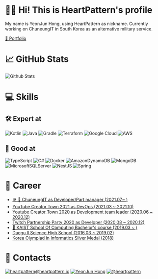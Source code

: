 # 🙋🏻 Hi! This is HeartPattern's profile

My name is YeonJun Hong, using HeartPattern as nickname. Currently working on ChuneungIT in South Korea as an alternative military service.

[📘 Portfolio](https://www.notion.so/heartpattern/0929eb924dfc4273b41e0bfc8ada1e29)

# 📈 GitHub Stats

![Github Stats](https://github-readme-stats.vercel.app/api?username=HeartPattern&theme=blue-green)

# 💻 Skills

## 🛠 Expert at

![Kotlin](https://img.shields.io/badge/kotlin-%230095D5.svg?style=for-the-badge&logo=kotlin&logoColor=white)
![Java](https://img.shields.io/badge/java-%23ED8B00.svg?style=for-the-badge&logo=java&logoColor=white)
![Gradle](https://img.shields.io/badge/Gradle-02303A.svg?style=for-the-badge&logo=Gradle&logoColor=white)
![Terraform](https://img.shields.io/badge/terraform-%235835CC.svg?style=for-the-badge&logo=terraform&logoColor=white)
![Google Cloud](https://img.shields.io/badge/GoogleCloud-%234285F4.svg?style=for-the-badge&logo=google-cloud&logoColor=white)
![AWS](https://img.shields.io/badge/AWS-%23FF9900.svg?style=for-the-badge&logo=amazon-aws&logoColor=white)

## 🔨 Good at

![TypeScript](https://img.shields.io/badge/typescript-%23007ACC.svg?style=for-the-badge&logo=typescript&logoColor=white)
![C#](https://img.shields.io/badge/c%23-%23239120.svg?style=for-the-badge&logo=c-sharp&logoColor=white)
![Docker](https://img.shields.io/badge/docker-%230db7ed.svg?style=for-the-badge&logo=docker&logoColor=white)
![AmazonDynamoDB](https://img.shields.io/badge/Amazon%20DynamoDB-4053D6?style=for-the-badge&logo=Amazon%20DynamoDB&logoColor=white)
![MongoDB](https://img.shields.io/badge/MongoDB-%234ea94b.svg?style=for-the-badge&logo=mongodb&logoColor=white)
![MicrosoftSQLServer](https://img.shields.io/badge/Microsoft%20SQL%20Sever-CC2927?style=for-the-badge&logo=microsoft%20sql%20server&logoColor=white)
![NestJS](https://img.shields.io/badge/nestjs-%23E0234E.svg?style=for-the-badge&logo=nestjs&logoColor=white)
![Spring](https://img.shields.io/badge/spring-%236DB33F.svg?style=for-the-badge&logo=spring&logoColor=white)

# 💼 Career

- [🪖 💼 ChuneungIT as Developer/Part manager (2021.07~ )](https://smartdoctor.cc)
- [YouTube Creator Town 2021 as DevOps (2021.03 ~ 2021.10)](https://youtu.be/SpZ9aXkREkk)
- [Youtube Creator Town 2020 as Development team leader (2020.06 ~ 2020.12)](https://youtu.be/DdP3zVJpIxQ)
- [Twitch Partnership Party 2020 as Developer (2020.08 ~ 2020.12)](https://www.facebook.com/watch/?v=304911230953914)
- [📖 KAIST School Of Computing Bachelor's course (2019.03 ~ )](https://cs.kaist.ac.kr)
- [Daegu Il Science High School (2016.03 ~ 2019.02)](http://www.dg1s.hs.kr)
- [Korea Olympiad in Informatics Silver Medal (2018)](https://koi.or.kr)

# 📮 Contacts

[![heartpattern@heartpattern.io](https://img.shields.io/badge/e--mail-heartpattern%40heartpattern.io-yellow)](mailto:heartpattern@heartpattern.io)
[![YeonJun Hong](https://img.shields.io/badge/linked%20in-YeonJun%20Hong-blue)](https://www.linkedin.com/in/yeonjun-hong-07b618118/)
[![@heartpattern](https://img.shields.io/badge/RocketPunch-YeonJun%20Hong-blue)](https://www.rocketpunch.com/@heartpattern)

